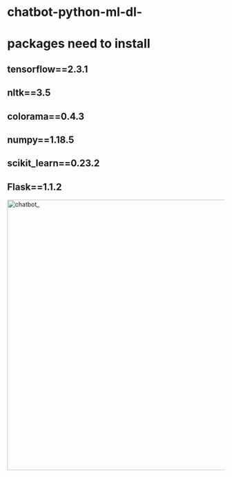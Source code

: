 # chatbot-python-ml-dl-
# packages need to install
## tensorflow==2.3.1
## nltk==3.5
## colorama==0.4.3
## numpy==1.18.5
## scikit_learn==0.23.2
## Flask==1.1.2
<img width="625" alt="chatbot_" src="https://github.com/Gulshan979/chatbot-python-ml-dl-/assets/84276417/863d518a-c63a-447a-8a2a-174971116c8f">
